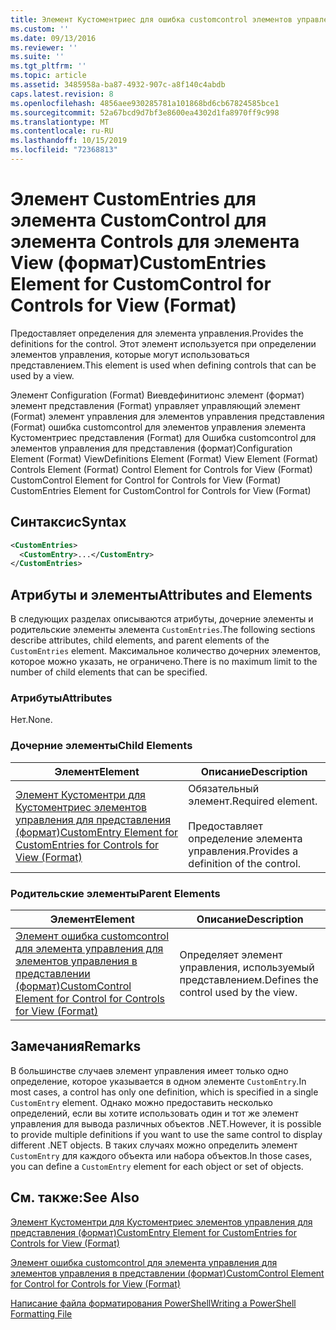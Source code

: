 ```yaml
---
title: Элемент Кустоментриес для ошибка customcontrol элементов управления для представления (формат) | Документация Майкрософт
ms.custom: ''
ms.date: 09/13/2016
ms.reviewer: ''
ms.suite: ''
ms.tgt_pltfrm: ''
ms.topic: article
ms.assetid: 3485958a-ba87-4932-907c-a8f140c4abdb
caps.latest.revision: 8
ms.openlocfilehash: 4856aee930285781a101868bd6cb67824585bce1
ms.sourcegitcommit: 52a67bcd9d7bf3e8600ea4302d1fa8970ff9c998
ms.translationtype: MT
ms.contentlocale: ru-RU
ms.lasthandoff: 10/15/2019
ms.locfileid: "72368813"
---
```

# <a name="customentries-element-for-customcontrol-for-controls-for-view-format"></a><span data-ttu-id="0f28f-102">Элемент CustomEntries для элемента CustomControl для элемента Controls для элемента View (формат)</span><span class="sxs-lookup"><span data-stu-id="0f28f-102">CustomEntries Element for CustomControl for Controls for View (Format)</span></span>

<span data-ttu-id="0f28f-103">Предоставляет определения для элемента управления.</span><span class="sxs-lookup"><span data-stu-id="0f28f-103">Provides the definitions for the control.</span></span> <span data-ttu-id="0f28f-104">Этот элемент используется при определении элементов управления, которые могут использоваться представлением.</span><span class="sxs-lookup"><span data-stu-id="0f28f-104">This element is used when defining controls that can be used by a view.</span></span>

<span data-ttu-id="0f28f-105">Элемент Configuration (Format) Виевдефинитионс элемент (формат) элемент представления (Format) управляет управляющий элемент (Format) элемент управления для элементов управления представления (Format) ошибка customcontrol для элементов управления элемента Кустоментриес представления (Format) для Ошибка customcontrol для элементов управления для представления (формат)</span><span class="sxs-lookup"><span data-stu-id="0f28f-105">Configuration Element (Format) ViewDefinitions Element (Format) View Element (Format) Controls Element (Format) Control Element for Controls for View (Format) CustomControl Element for Control for Controls for View (Format) CustomEntries Element for CustomControl for Controls for View (Format)</span></span>

## <a name="syntax"></a><span data-ttu-id="0f28f-106">Синтаксис</span><span class="sxs-lookup"><span data-stu-id="0f28f-106">Syntax</span></span>

```xml
<CustomEntries>
  <CustomEntry>...</CustomEntry>
</CustomEntries>
```

## <a name="attributes-and-elements"></a><span data-ttu-id="0f28f-107">Атрибуты и элементы</span><span class="sxs-lookup"><span data-stu-id="0f28f-107">Attributes and Elements</span></span>

<span data-ttu-id="0f28f-108">В следующих разделах описываются атрибуты, дочерние элементы и родительские элементы элемента `CustomEntries`.</span><span class="sxs-lookup"><span data-stu-id="0f28f-108">The following sections describe attributes, child elements, and parent elements of the `CustomEntries` element.</span></span> <span data-ttu-id="0f28f-109">Максимальное количество дочерних элементов, которое можно указать, не ограничено.</span><span class="sxs-lookup"><span data-stu-id="0f28f-109">There is no maximum limit to the number of child elements that can be specified.</span></span>

### <a name="attributes"></a><span data-ttu-id="0f28f-110">Атрибуты</span><span class="sxs-lookup"><span data-stu-id="0f28f-110">Attributes</span></span>

<span data-ttu-id="0f28f-111">Нет.</span><span class="sxs-lookup"><span data-stu-id="0f28f-111">None.</span></span>

### <a name="child-elements"></a><span data-ttu-id="0f28f-112">Дочерние элементы</span><span class="sxs-lookup"><span data-stu-id="0f28f-112">Child Elements</span></span>

|<span data-ttu-id="0f28f-113">Элемент</span><span class="sxs-lookup"><span data-stu-id="0f28f-113">Element</span></span>|<span data-ttu-id="0f28f-114">Описание</span><span class="sxs-lookup"><span data-stu-id="0f28f-114">Description</span></span>|
|-------------|-----------------|
|[<span data-ttu-id="0f28f-115">Элемент Кустоментри для Кустоментриес элементов управления для представления (формат)</span><span class="sxs-lookup"><span data-stu-id="0f28f-115">CustomEntry Element for CustomEntries for Controls for View (Format)</span></span>](./customentry-element-for-customentries-for-controls-for-view-format.md)|<span data-ttu-id="0f28f-116">Обязательный элемент.</span><span class="sxs-lookup"><span data-stu-id="0f28f-116">Required element.</span></span><br /><br /> <span data-ttu-id="0f28f-117">Предоставляет определение элемента управления.</span><span class="sxs-lookup"><span data-stu-id="0f28f-117">Provides a definition of the control.</span></span>|

### <a name="parent-elements"></a><span data-ttu-id="0f28f-118">Родительские элементы</span><span class="sxs-lookup"><span data-stu-id="0f28f-118">Parent Elements</span></span>

|<span data-ttu-id="0f28f-119">Элемент</span><span class="sxs-lookup"><span data-stu-id="0f28f-119">Element</span></span>|<span data-ttu-id="0f28f-120">Описание</span><span class="sxs-lookup"><span data-stu-id="0f28f-120">Description</span></span>|
|-------------|-----------------|
|[<span data-ttu-id="0f28f-121">Элемент ошибка customcontrol для элемента управления для элементов управления в представлении (формат)</span><span class="sxs-lookup"><span data-stu-id="0f28f-121">CustomControl Element for Control for Controls for View (Format)</span></span>](./customcontrol-element-for-control-for-controls-for-view-format.md)|<span data-ttu-id="0f28f-122">Определяет элемент управления, используемый представлением.</span><span class="sxs-lookup"><span data-stu-id="0f28f-122">Defines the control used by the view.</span></span>|

## <a name="remarks"></a><span data-ttu-id="0f28f-123">Замечания</span><span class="sxs-lookup"><span data-stu-id="0f28f-123">Remarks</span></span>

<span data-ttu-id="0f28f-124">В большинстве случаев элемент управления имеет только одно определение, которое указывается в одном элементе `CustomEntry`.</span><span class="sxs-lookup"><span data-stu-id="0f28f-124">In most cases, a control has only one definition, which is specified in a single `CustomEntry` element.</span></span> <span data-ttu-id="0f28f-125">Однако можно предоставить несколько определений, если вы хотите использовать один и тот же элемент управления для вывода различных объектов .NET.</span><span class="sxs-lookup"><span data-stu-id="0f28f-125">However, it is possible to provide multiple definitions if you want to use the same control to display different .NET objects.</span></span> <span data-ttu-id="0f28f-126">В таких случаях можно определить элемент `CustomEntry` для каждого объекта или набора объектов.</span><span class="sxs-lookup"><span data-stu-id="0f28f-126">In those cases, you can define a `CustomEntry` element for each object or set of objects.</span></span>

## <a name="see-also"></a><span data-ttu-id="0f28f-127">См. также:</span><span class="sxs-lookup"><span data-stu-id="0f28f-127">See Also</span></span>

[<span data-ttu-id="0f28f-128">Элемент Кустоментри для Кустоментриес элементов управления для представления (формат)</span><span class="sxs-lookup"><span data-stu-id="0f28f-128">CustomEntry Element for CustomEntries for Controls for View (Format)</span></span>](./customentry-element-for-customentries-for-controls-for-view-format.md)

[<span data-ttu-id="0f28f-129">Элемент ошибка customcontrol для элемента управления для элементов управления в представлении (формат)</span><span class="sxs-lookup"><span data-stu-id="0f28f-129">CustomControl Element for Control for Controls for View (Format)</span></span>](./customcontrol-element-for-control-for-controls-for-view-format.md)

[<span data-ttu-id="0f28f-130">Написание файла форматирования PowerShell</span><span class="sxs-lookup"><span data-stu-id="0f28f-130">Writing a PowerShell Formatting File</span></span>](./writing-a-powershell-formatting-file.md)
